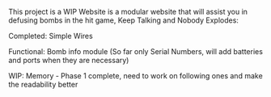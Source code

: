 This project is a WIP Website is a modular website that will assist you in defusing bombs in the hit game, Keep Talking and Nobody Explodes:

Completed:
Simple Wires

Functional: 
Bomb info module (So far only Serial Numbers, will add batteries and ports when they are necessary)

WIP: 
Memory - Phase 1 complete, need to work on following ones and make the readability better
